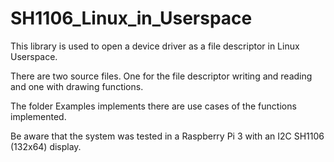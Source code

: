 # SH1106_Linux_in_Userspace


This library is used to open a device driver as a file descriptor in Linux Userspace.

There are two source files. One for the file descriptor writing and reading and one with drawing functions.

The folder Examples implements there are use cases of the functions implemented.

Be aware that the system was tested in a Raspberry Pi 3 with an I2C SH1106 (132x64) display. 
